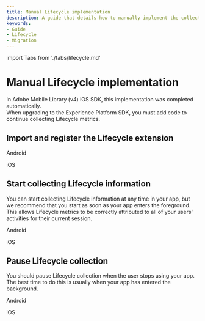 ```yaml
---
title: Manual Lifecycle implementation
description: A guide that details how to manually implement the collection of Lifecycle metrics.
keywords:
- Guide
- Lifecycle
- Migration
---
```


import Tabs from './tabs/lifecycle.md'

# Manual Lifecycle implementation

<InlineAlert variant="info" slots="text"/>

In Adobe Mobile Library (v4) iOS SDK, this implementation was completed automatically.<br/>When upgrading to the Experience Platform SDK, you must add code to continue collecting Lifecycle metrics.

## Import and register the Lifecycle extension

<TabsBlock orientation="horizontal" slots="heading, content" repeat="2"/>

Android

<Tabs query="platform=android&task=import"/>

iOS

<Tabs query="platform=ios&task=import"/>

## Start collecting Lifecycle information

You can start collecting Lifecycle information at any time in your app, but we recommend that you start as soon as your app enters the foreground. This allows Lifecycle metrics to be correctly attributed to all of your users' activities for their current session.

<TabsBlock orientation="horizontal" slots="heading, content" repeat="2"/>

Android

<Tabs query="platform=android&task=collect"/>

iOS

<Tabs query="platform=ios&task=collect"/>

## Pause Lifecycle collection

You should pause Lifecycle collection when the user stops using your app. The best time to do this is usually when your app has entered the background.

<TabsBlock orientation="horizontal" slots="heading, content" repeat="2"/>

Android

<Tabs query="platform=android&task=pause"/>

iOS

<Tabs query="platform=ios&task=pause"/>

